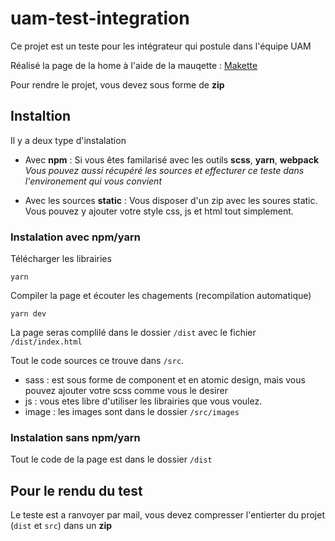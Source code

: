 # uam-test-integration
Ce projet est un teste pour les intégrateur qui postule dans l'équipe UAM

Réalisé la page de la home à l'aide de la mauqette : [Makette](https://www.figma.com/file/LmSsJRh9ahz9HrX2JHftrO/St-gervais-Test?node-id=1204%3A5575&mode=dev)

Pour rendre le projet, vous devez sous forme de **zip**

## Instaltion

Il y a deux type d'instalation

* Avec **npm** : Si vous êtes familarisé avec les outils **scss**, **yarn**, **webpack**
*Vous pouvez aussi récupéré les sources et effecturer ce teste dans l'environement qui vous convient*

* Avec les sources **static** : Vous disposer d'un zip avec les soures static. Vous pouvez y ajouter votre style css, js et html tout simplement.

### Instalation avec npm/yarn

Télécharger les librairies

    yarn

Compiler la page et écouter les chagements (recompilation automatique)

    yarn dev

La page seras complilé dans le dossier `/dist` avec le fichier `/dist/index.html`

Tout le code sources ce trouve dans `/src`.

* sass : est sous forme de component et en atomic design, mais vous pouvez ajouter votre scss comme vous le desirer 
* js : vous etes libre d'utiliser les librairies que vous voulez.
* image : les images sont dans le dossier `/src/images`

### Instalation sans npm/yarn

Tout le code de la page est dans le dossier `/dist`


## Pour le rendu du test

Le teste est a ranvoyer par mail, vous devez compresser l'entierter du projet (`dist` et `src`) dans un **zip**
